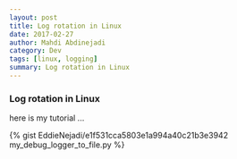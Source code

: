 ```yaml
---
layout: post
title: Log rotation in Linux
date: 2017-02-27
author: Mahdi Abdinejadi
category: Dev
tags: [linux, logging]
summary: Log rotation in Linux
---
```


### Log rotation in Linux
here is my tutorial ...

{% gist EddieNejadi/e1f531cca5803e1a994a40c21b3e3942 my_debug_logger_to_file.py %}
